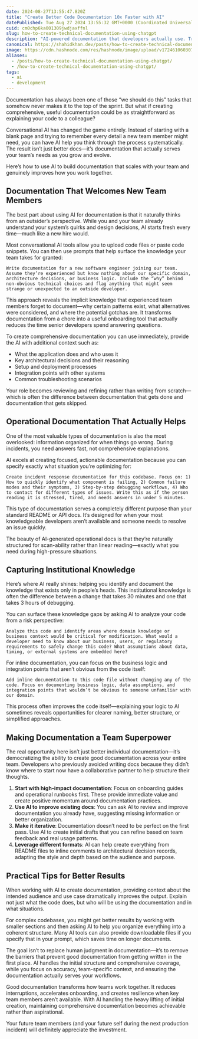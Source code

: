 ```yaml
---
date: 2024-08-27T13:55:47.820Z
title: "Create Better Code Documentation 10x Faster with AI"
datePublished: Tue Aug 27 2024 13:55:32 GMT+0000 (Coordinated Universal Time)
cuid: cm0chp6ka001309jwdjaxffnl
slug: how-to-create-technical-documentation-using-chatgpt
description: "AI-powered documentation that developers actually use. Transform docs from chore to superpower with prompts for onboarding and incident response guides."
canonical: https://shahidkhan.dev/posts/how-to-create-technical-documentation-using-chatgpt
image: https://cdn.hashnode.com/res/hashnode/image/upload/v1724610603073/dbed6199-8e9c-4858-b299-a8d84e280156.jpeg
aliases:
  - /posts/how-to-create-technical-documentation-using-chatgpt/
  - /how-to-create-technical-documentation-using-chatgpt/
tags:
  - ai
  - development
---
```


Documentation has always been one of those “we should do this” tasks that somehow never makes it to the top of the sprint. But what if creating comprehensive, useful documentation could be as straightforward as explaining your code to a colleague?

Conversational AI has changed the game entirely. Instead of starting with a blank page and trying to remember every detail a new team member might need, you can have AI help you think through the process systematically. The result isn’t just better docs—it’s documentation that actually serves your team’s needs as you grow and evolve.

Here’s how to use AI to build documentation that scales with your team and genuinely improves how you work together.

## Documentation That Welcomes New Team Members

The best part about using AI for documentation is that it naturally thinks from an outsider’s perspective. While you and your team already understand your system’s quirks and design decisions, AI starts fresh every time—much like a new hire would.

Most conversational AI tools allow you to upload code files or paste code snippets. You can then use prompts that help surface the knowledge your team takes for granted:

```
Write documentation for a new software engineer joining our team. Assume they’re experienced but know nothing about our specific domain, architecture decisions, or business logic. Include the “why” behind non-obvious technical choices and flag anything that might seem strange or unexpected to an outside developer.
```

This approach reveals the implicit knowledge that experienced team members forget to document—why certain patterns exist, what alternatives were considered, and where the potential gotchas are. It transforms documentation from a chore into a useful onboarding tool that actually reduces the time senior developers spend answering questions.

To create comprehensive documentation you can use immediately, provide the AI with additional context such as:

- What the application does and who uses it
- Key architectural decisions and their reasoning
- Setup and deployment processes
- Integration points with other systems
- Common troubleshooting scenarios

Your role becomes reviewing and refining rather than writing from scratch—which is often the difference between documentation that gets done and documentation that gets skipped.

## Operational Documentation That Actually Helps

One of the most valuable types of documentation is also the most overlooked: information organized for when things go wrong. During incidents, you need answers fast, not comprehensive explanations.

AI excels at creating focused, actionable documentation because you can specify exactly what situation you’re optimizing for:

```
Create incident response documentation for this codebase. Focus on: 1) How to quickly identify what component is failing, 2) Common failure modes and their symptoms, 3) Step-by-step debugging workflows, 4) Who to contact for different types of issues. Write this as if the person reading it is stressed, tired, and needs answers in under 5 minutes.
```

This type of documentation serves a completely different purpose than your standard README or API docs. It’s designed for when your most knowledgeable developers aren’t available and someone needs to resolve an issue quickly.

The beauty of AI-generated operational docs is that they’re naturally structured for scan-ability rather than linear reading—exactly what you need during high-pressure situations.

## Capturing Institutional Knowledge

Here’s where AI really shines: helping you identify and document the knowledge that exists only in people’s heads. This institutional knowledge is often the difference between a change that takes 30 minutes and one that takes 3 hours of debugging.

You can surface these knowledge gaps by asking AI to analyze your code from a risk perspective:

```
Analyze this code and identify areas where domain knowledge or business context would be critical for modification. What would a developer need to know about our business, users, or regulatory requirements to safely change this code? What assumptions about data, timing, or external systems are embedded here?
```

For inline documentation, you can focus on the business logic and integration points that aren’t obvious from the code itself:

```
Add inline documentation to this code file without changing any of the code. Focus on documenting business logic, data assumptions, and integration points that wouldn’t be obvious to someone unfamiliar with our domain.
```

This process often improves the code itself—explaining your logic to AI sometimes reveals opportunities for clearer naming, better structure, or simplified approaches.

## Making Documentation a Team Superpower

The real opportunity here isn’t just better individual documentation—it’s democratizing the ability to create good documentation across your entire team. Developers who previously avoided writing docs because they didn’t know where to start now have a collaborative partner to help structure their thoughts.

1. **Start with high-impact documentation**: Focus on onboarding guides and operational runbooks first. These provide immediate value and create positive momentum around documentation practices.
2. **Use AI to improve existing docs**: You can ask AI to review and improve documentation you already have, suggesting missing information or better organization.
3. **Make it iterative**: Documentation doesn’t need to be perfect on the first pass. Use AI to create initial drafts that you can refine based on team feedback and real usage patterns.
4. **Leverage different formats**: AI can help create everything from README files to inline comments to architectural decision records, adapting the style and depth based on the audience and purpose.

## Practical Tips for Better Results

When working with AI to create documentation, providing context about the intended audience and use case dramatically improves the output. Explain not just what the code does, but who will be using the documentation and in what situations.

For complex codebases, you might get better results by working with smaller sections and then asking AI to help you organize everything into a coherent structure. Many AI tools can also provide downloadable files if you specify that in your prompt, which saves time on longer documents.

The goal isn’t to replace human judgment in documentation—it’s to remove the barriers that prevent good documentation from getting written in the first place. AI handles the initial structure and comprehensive coverage, while you focus on accuracy, team-specific context, and ensuring the documentation actually serves your workflows.

Good documentation transforms how teams work together. It reduces interruptions, accelerates onboarding, and creates resilience when key team members aren’t available. With AI handling the heavy lifting of initial creation, maintaining comprehensive documentation becomes achievable rather than aspirational.

Your future team members (and your future self during the next production incident) will definitely appreciate the investment.

